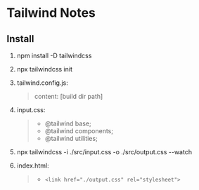 # Tailwind Notes

## Install

1. npm install -D tailwindcss

2. npx tailwindcss init

3. tailwind.config.js:

   > content: [build dir path]

4. input.css:

   > - @tailwind base;
   > - @tailwind components;
   > - @tailwind utilities;

5. npx tailwindcss -i ./src/input.css -o ./src/output.css --watch

6. index.html:
   > - `<link href="./output.css" rel="stylesheet">`
